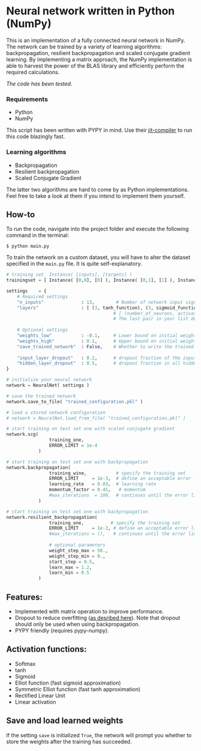 # Neural network written in Python (NumPy)
This is an implementation of a fully connected neural network in NumPy. The network can be trained by a variety of learning algorithms: backpropagation, resilient backpropagation and scaled conjugate gradient learning. By implementing a matrix approach, the NumPy implementation is able to harvest the power of the BLAS library and efficiently perform the required calculations. 

*The code has been tested.*

### Requirements
 * Python
 * NumPy

This script has been written with PYPY in mind. Use their [jit-compiler](http://pypy.org/download.html) to run this code blazingly fast.

### Learning algorithms
* Backpropagation
* Resilient backpropagation
* Scaled Conjugate Gradient

The latter two algorithms are hard to come by as Python implementations. Feel free to take a look at them if you intend to implement them yourself.

## How-to
To run the code, navigate into the project folder and execute the following command in the terminal:

`$ python main.py`

To train the network on a custom dataset, you will have to alter the dataset specified in the `main.py` file. It is quite self-explanatory.

```Python
# training set  Instance( [inputs], [targets] )
trainingset = [ Instance( [0,0], [0] ), Instance( [0,1], [1] ), Instance( [1,0], [1] ), Instance( [1,1], [0] ) ]

settings    = {
    # Required settings
    "n_inputs"              : 13,        # Number of network input signals
    "layers"                : [ (3, tanh_function), (3, sigmoid_function) ],
                                        # [ (number_of_neurons, activation_function) ]
                                        # The last pair in your list describes the number of output signals
    
    # Optional settings
    "weights_low"           : -0.1,     # Lower bound on initial weight range
    "weights_high"          : 0.1,      # Upper bound on initial weight range
    "save_trained_network"  : False,    # Whether to write the trained weights to disk
    
    "input_layer_dropout"   : 0.2,      # dropout fraction of the input layer
    "hidden_layer_dropout"  : 0.5,      # dropout fraction in all hidden layers
}

# initialize your neural network
network = NeuralNet( settings )

# save the trained network
network.save_to_file( "trained_configuration.pkl" )

# load a stored network configuration
# network = NeuralNet.load_from_file( "trained_configuration.pkl" )

# start training on test set one with scaled conjugate gradient
network.scg(
                training_one, 
                ERROR_LIMIT = 1e-4
            )

# start training on test set one with backpropagation
network.backpropagation( 
                training_wine,           # specify the training set
                ERROR_LIMIT     = 1e-3,  # define an acceptable error limit 
                learning_rate   = 0.03,  # learning rate
                momentum_factor = 0.45,   # momentum
                #max_iterations  = 100,  # continues until the error limit is reach if this argument is skipped
            )

# start training on test set one with backpropagation
network.resilient_backpropagation( 
                training_one,          # specify the training set
                ERROR_LIMIT     = 1e-3, # define an acceptable error limit
                #max_iterations = (),   # continues until the error limit is reach if this argument is skipped
                
                # optional parameters
                weight_step_max = 50., 
                weight_step_min = 0., 
                start_step = 0.5, 
                learn_max = 1.2, 
                learn_min = 0.5
            )
```

## Features:
 * Implemented with matrix operation to improve performance.
 * Dropout to reduce overfitting ([as desribed here](http://jmlr.org/papers/volume15/srivastava14a/srivastava14a.pdf)). Note that dropout should only be used when using backpropagation.
 * PYPY friendly (requires pypy-numpy).

## Activation functions:
 * Softmax
 * tanh
 * Sigmoid
 * Elliot function (fast sigmoid approximation)
 * Symmetric Elliot function (fast tanh approximation) 
 * Rectified Linear Unit
 * Linear activation

## Save and load learned weights
If the setting `save` is initialized `True`, the network will prompt you whether to store the weights after the training has succeeded.

